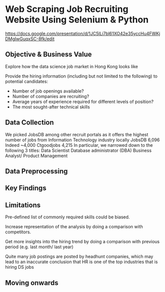 # Web Scraping Job Recruiting Website Using Selenium & Python

https://docs.google.com/presentation/d/1JC5lLi7bl61XO42e35yccHu4FWKjDMgIwGuqxSC-8fk/edit


## Objective & Business Value
Explore how the data science job market in Hong Kong looks like

Provide the hiring information (including but not limited to the following) to potential candidates:

* Number of job openings available?
* Number of companies are recruiting?
* Average years of experience required for different levels of position?
* The most sought-after technical skills 


## Data Collection

We picked JobsDB among other recruit portals as it offers the highest number of jobs from Information Technology industry locally
JobsDB 6,096 
Indeed ~4,000
Ctgoodjobs 4,215
In particular, we narrowed down to the following 3 titles:
Data Scientist
Database administrator (DBA)
Business Analyst/ Product Management



## Data Preprocessing


## Key Findings


## Limitations

Pre-defined list of commonly required skills could be biased.

Increase representation of the analysis by doing a comparison with competitors.

Get more insights into the hiring trend by doing a comparison with previous period (e.g. last month/ last year)

Quite many job postings are posted by headhunt companies, which may lead to an inaccurate conclusion that HR is one of the top industries that is hiring DS jobs


## Moving onwards
